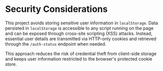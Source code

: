 # Security Considerations

This project avoids storing sensitive user information in `localStorage`. Data persisted in `localStorage` is accessible to any script running on the page and can be exposed through cross-site scripting (XSS) attacks. Instead, essential user details are transmitted via HTTP-only cookies and retrieved through the `/auth-status` endpoint when needed.

This approach reduces the risk of credential theft from client-side storage and keeps user information restricted to the browser's protected cookie store.

